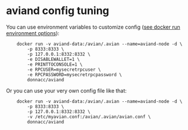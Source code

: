 aviand config tuning
======================

You can use environment variables to customize config ([see docker run environment options](https://docs.docker.com/engine/reference/run/#/env-environment-variables)):

        docker run -v aviand-data:/avian/.avian --name=aviand-node -d \
            -p 8333:8333 \
            -p 127.0.0.1:8332:8332 \
            -e DISABLEWALLET=1 \
            -e PRINTTOCONSOLE=1 \
            -e RPCUSER=mysecretrpcuser \
            -e RPCPASSWORD=mysecretrpcpassword \
            donnacc/aviand

Or you can use your very own config file like that:

        docker run -v aviand-data:/avian/.avian --name=aviand-node -d \
            -p 8333:8333 \
            -p 127.0.0.1:8332:8332 \
            -v /etc/myavian.conf:/avian/.avian/avian.conf \
            donnacc/aviand
